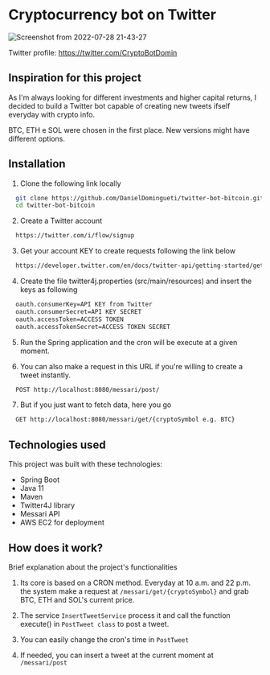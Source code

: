
# Cryptocurrency bot on Twitter

![Screenshot from 2022-07-28 21-43-27](https://user-images.githubusercontent.com/75149800/181659841-b0ef8e86-d634-43c5-bc08-1cf355da4da0.png)

Twitter profile: https://twitter.com/CryptoBotDomin

## Inspiration for this project

As I'm always looking for different investments and higher capital returns, 
I decided to build a Twitter bot capable of creating new tweets
ifself everyday with crypto info.

BTC, ETH e SOL were chosen in the first place. 
New versions might have different options.
## Installation

1. Clone the following link locally

```bash
  git clone https://github.com/DanielDomingueti/twitter-bot-bitcoin.git
  cd twitter-bot-bitcoin
```
2. Create a Twitter account

```bash
  https://twitter.com/i/flow/signup
```

3. Get your account KEY to create requests following the link below
```bash
  https://developer.twitter.com/en/docs/twitter-api/getting-started/getting-access-to-the-twitter-api
```

4. Create the file twitter4j.properties (src/main/resources) and insert the keys as following
```bash
  oauth.consumerKey=API KEY from Twitter
  oauth.consumerSecret=API KEY SECRET
  oauth.accessToken=ACCESS TOKEN
  oauth.accessTokenSecret=ACCESS TOKEN SECRET
```

5. Run the Spring application and the cron will be execute at a given moment.

6. You can also make a request in this URL if you're willing to create a tweet instantly.
```bash
  POST http://localhost:8080/messari/post/
```
7. But if you just want to fetch data, here you go
```bash
  GET http://localhost:8080/messari/get/{cryptoSymbol e.g. BTC}
```

## Technologies used

This project was built with these technologies:

- Spring Boot
- Java 11
- Maven
- Twitter4J library
- Messari API
- AWS EC2 for deployment


## How does it work?

Brief explanation about the project's functionalities

1. Its core is based on a CRON method. Everyday at 10 a.m. and 22 p.m. 
the system make a request at ```/messari/get/{cryptoSymbol}``` and grab BTC, ETH and SOL's current price.

2. The service ```InsertTweetService``` process it and call the function execute() 
in ```PostTweet class``` to post a tweet.

3. You can easily change the cron's time in ```PostTweet```

4. If needed, you can insert a tweet at the current moment at ```/messari/post```
